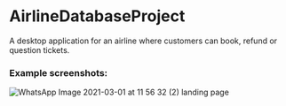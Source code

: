 # AirlineDatabaseProject
A desktop application for an airline where customers can book, refund or question tickets.

### Example screenshots:
![WhatsApp Image 2021-03-01 at 11 56 32 (2)](https://user-images.githubusercontent.com/47794149/125211919-98c47500-e2b2-11eb-8f1b-503705d7a439.jpeg)
landing page
